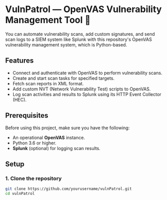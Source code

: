 # VulnPatrol — OpenVAS Vulnerability Management Tool 📃

You can automate vulnerability scans, add custom signatures, and send scan logs to a SIEM system like Splunk with this repository's OpenVAS vulnerability management system, which is Python-based.

## Features
- Connect and authenticate with OpenVAS to perform vulnerability scans.
- Create and start scan tasks for specified targets.
- Fetch scan reports in XML format.
- Add custom NVT (Network Vulnerability Test) scripts to OpenVAS.
- Log scan activities and results to Splunk using its HTTP Event Collector (HEC).

## Prerequisites

Before using this project, make sure you have the following:
- An operational **OpenVAS** instance.
- Python 3.6 or higher.
- **Splunk** (optional) for logging scan results.

## Setup

### 1. Clone the repository
```bash
git clone https://github.com/yourusername/vulnPatrol.git
cd vulnPatrol
